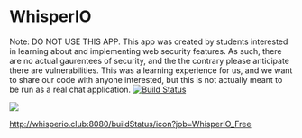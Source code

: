 # WhisperIO

Note: DO NOT USE THIS APP. This app was created by students interested in learning about and implementing web security features. As such, there are no actual gaurentees of security, and the the contrary please anticipate there are vulnerabilities. This was a learning experience for us, and we want to share our code with anyone interested, but this is not actually meant to be run as a real chat application.
[![Build Status](http://whisperio.club:8080/job/WhisperIO_Free/badge/icon)](http://whisperio.club:8080/job/WhisperIO_Free/)

<a href='http://whisperio.club:8080/job/WhisperIO_Free/'><img src='http://whisperio.club:8080/job/WhisperIO_Free/badge/icon'></a>

http://whisperio.club:8080/buildStatus/icon?job=WhisperIO_Free
